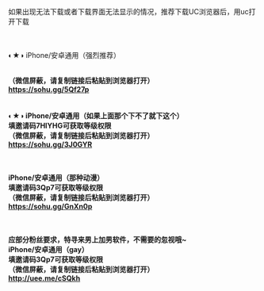 如果出现无法下载或者下载界面无法显示的情况，推荐下载UC浏览器后，用uc打开下载
 
<br /><br />◐★◑ iPhone/安卓通用（强烈推荐）


<strong><br />（微信屏蔽，请复制链接后粘贴到浏览器打开）<strong>
<br /><a href="http://vq0g8n.378xj.club/?inviteCode=VQ0G8N">https://sohu.gg/5Qf27p</a>
  <br />
<br /><br />◐★◑ iPhone/安卓通用（如果上面那个下不了就下这个）
<br />填邀请码7HIYHG可获取等级权限
<br />（微信屏蔽，请复制链接后粘贴到浏览器打开）
<br /><a href="http://yy2.buzz/?i=7HIYHG">https://sohu.gg/3J0GYR</a>

<br />
<br />iPhone/安卓通用（那种动漫）
<br />填邀请码3Qp7可获取等级权限
<br />（微信屏蔽，请复制链接后粘贴到浏览器打开）
<br /><a href="http://91.51rmc.com//aff-3Qp7/chan-1011">https://sohu.gg/GnXn0p</a>

<br /><br />应部分粉丝要求，特寻来男上加男软件，不需要的忽视哦~
<br />iPhone/安卓通用（gay）
<br />填邀请码3Qp7可获取等级权限
<br />（微信屏蔽，请复制链接后粘贴到浏览器打开）
<br /><a href="https://a.91gay.me/aff-aEuG/chan-1004">http://uee.me/cSQkh</a>
